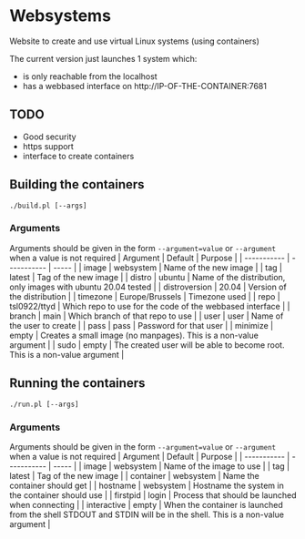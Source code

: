 # Websystems
Website to create and use virtual Linux systems (using containers)

The current version just launches 1 system which:
- is only reachable from the localhost
- has a webbased interface on http://IP-OF-THE-CONTAINER:7681

## TODO
- Good security
- https support
- interface to create containers

## Building the containers
`./build.pl [--args]`
### Arguments
Arguments should be given in the form `--argument=value` or `--argument` when a value is not required
| Argument | Default | Purpose |
| ----------- | ----------- | ----- |
| image | websystem | Name of the new image |
| tag | latest | Tag of the new image |
| distro | ubuntu | Name of the distribution, only images with ubuntu 20.04 tested |
| distroversion | 20.04 | Version of the distribution |
| timezone | Europe/Brussels | Timezone used |
| repo | tsl0922/ttyd | Which repo to use for the code of the webbased interface |
| branch | main | Which branch of that repo to use |
| user | user | Name of the user to create |
| pass | pass | Password for that user |
| minimize | empty | Creates a small image (no manpages). This is a non-value argument |
| sudo | empty | The created user will be able to become root. This is a non-value argument |

## Running the containers
`./run.pl [--args]`
### Arguments
Arguments should be given in the form `--argument=value` or `--argument` when a value is not required
| Argument | Default | Purpose |
| ----------- | ----------- | ----- |
| image | websystem | Name of the image to use |
| tag | latest | Tag of the new image |
| container | websystem | Name the container should get |
| hostname | websystem | Hostname the system in the container should use |
| firstpid | login | Process that should be launched when connecting |
| interactive | empty | When the container is launched from the shell STDOUT and STDIN will be in the shell. This is a non-value argument |
